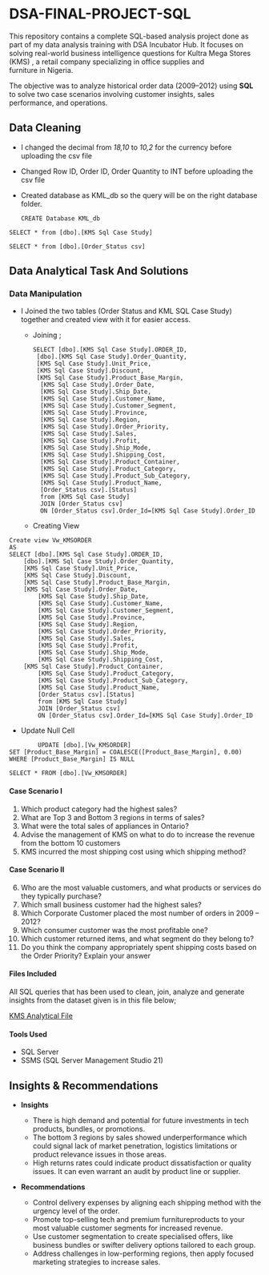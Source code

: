# DSA-FINAL-PROJECT-SQL
This repository contains a complete SQL-based analysis project done as part of my data analysis training with DSA Incubator Hub. It focuses on solving real-world business intelligence questions for Kultra Mega Stores (KMS) , a retail company specializing in office supplies and furniture in Nigeria.

The objective was to analyze historical order data (2009–2012) using **SQL** to solve two case scenarios involving customer insights, sales performance, and operations.

## Data Cleaning
- I changed the decimal from *18,10* to *10,2* for the currency before uploading the csv file
- Changed Row ID, Order ID, Order Quantity to INT before uploading the csv file
- Created database as KML_db so the query will be on the right database folder.
  
  ```
  CREATE Database KML_db
  ```
  
```
SELECT * from [dbo].[KMS Sql Case Study]
```

```
SELECT * from [dbo].[Order_Status csv]
```

## Data Analytical Task And Solutions

### Data Manipulation

- I Joined the two tables (Order Status and KML SQL Case Study) together and created view with it for easier access.
    - Joining ;
      ```
      SELECT [dbo].[KMS Sql Case Study].ORDER_ID,
       [dbo].[KMS Sql Case Study].Order_Quantity,
	   [KMS Sql Case Study].Unit_Price,
	   [KMS Sql Case Study].Discount,
	   [KMS Sql Case Study].Product_Base_Margin,
        [KMS Sql Case Study].Order_Date,
		[KMS Sql Case Study].Ship_Date,
		[KMS Sql Case Study].Customer_Name,
		[KMS Sql Case Study].Customer_Segment,
		[KMS Sql Case Study].Province,
		[KMS Sql Case Study].Region,
		[KMS Sql Case Study].Order_Priority,
		[KMS Sql Case Study].Sales,
		[KMS Sql Case Study].Profit,
		[KMS Sql Case Study].Ship_Mode,
		[KMS Sql Case Study].Shipping_Cost,
	    [KMS Sql Case Study].Product_Container,
		[KMS Sql Case Study].Product_Category,
		[KMS Sql Case Study].Product_Sub_Category,
		[KMS Sql Case Study].Product_Name,
		[Order_Status csv].[Status]
		from [KMS Sql Case Study]
		JOIN [Order_Status csv]
		ON [Order_Status csv].Order_Id=[KMS Sql Case Study].Order_ID
      ```
      
     - Creating View

```
Create view Vw_KMSORDER
AS
SELECT [dbo].[KMS Sql Case Study].ORDER_ID,
    [dbo].[KMS Sql Case Study].Order_Quantity,
    [KMS Sql Case Study].Unit_Price,
    [KMS Sql Case Study].Discount,
    [KMS Sql Case Study].Product_Base_Margin,
    [KMS Sql Case Study].Order_Date,
		[KMS Sql Case Study].Ship_Date,
		[KMS Sql Case Study].Customer_Name,
		[KMS Sql Case Study].Customer_Segment,
		[KMS Sql Case Study].Province,
		[KMS Sql Case Study].Region,
		[KMS Sql Case Study].Order_Priority,
		[KMS Sql Case Study].Sales,
		[KMS Sql Case Study].Profit,
		[KMS Sql Case Study].Ship_Mode,
		[KMS Sql Case Study].Shipping_Cost,
    [KMS Sql Case Study].Product_Container,
		[KMS Sql Case Study].Product_Category,
		[KMS Sql Case Study].Product_Sub_Category,
		[KMS Sql Case Study].Product_Name,
		[Order_Status csv].[Status]
		from [KMS Sql Case Study]
		JOIN [Order_Status csv]
		ON [Order_Status csv].Order_Id=[KMS Sql Case Study].Order_ID
```

  - Update Null Cell
    

```    
		UPDATE [dbo].[Vw_KMSORDER]
SET [Product_Base_Margin] = COALESCE([Product_Base_Margin], 0.00)
WHERE [Product_Base_Margin] IS NULL
```

```
SELECT * FROM [dbo].[Vw_KMSORDER]
```

    
#### **Case Scenario I**
1. Which product category had the highest sales?
2. What are Top 3 and Bottom 3 regions in terms of sales?
3. What were the total sales of appliances in Ontario?
4. Advise the management of KMS on what to do to increase the revenue from the bottom 10 customers
5. KMS incurred the most shipping cost using which shipping method?

#### **Case Scenario II**
6.  Who are the most valuable customers, and what products or services do they typically purchase?
7.  Which small business customer had the highest sales? 
8.  Which Corporate Customer placed the most number of orders in 2009 – 2012? 
9.  Which consumer customer was the most profitable one? 
10. Which customer returned items, and what segment do they belong to?
11. Do you think the company appropriately spent shipping costs based on the Order Priority? Explain your answer

#### **Files Included**
All SQL queries that has been used to clean, join, analyze and generate insights from the dataset given is in this file below;

[KMS Analytical File](https://drive.google.com/file/d/1WHj5xxLNAdsG1Kq29lEzn2pncb61Iksf/view?usp=sharing)

#### **Tools Used**
- SQL Server
- SSMS (SQL Server Management Studio 21)

## **Insights & Recommendations**

- **Insights**
   - There is high demand and potential for future investments in tech products, bundles, or promotions.
   - The bottom 3 regions by sales showed underperformance which could signal lack of market penetration, logistics limitations or product relevance issues in those areas.
   - High returns rates could indicate product dissatisfaction or quality issues. It can even warrant an audit by product line or supplier.

- **Recommendations**
   - Control delivery expenses by aligning each shipping method with the urgency level of the order.
   - Promote top-selling tech and premium furnitureproducts to your most valuable customer segments for increased revenue.
   - Use customer segmentation to create specialised offers, like business bundles or swifter delivery options tailored to each group.
   - Address challenges in low-performing regions, then apply focused marketing strategies to increase sales.






   
